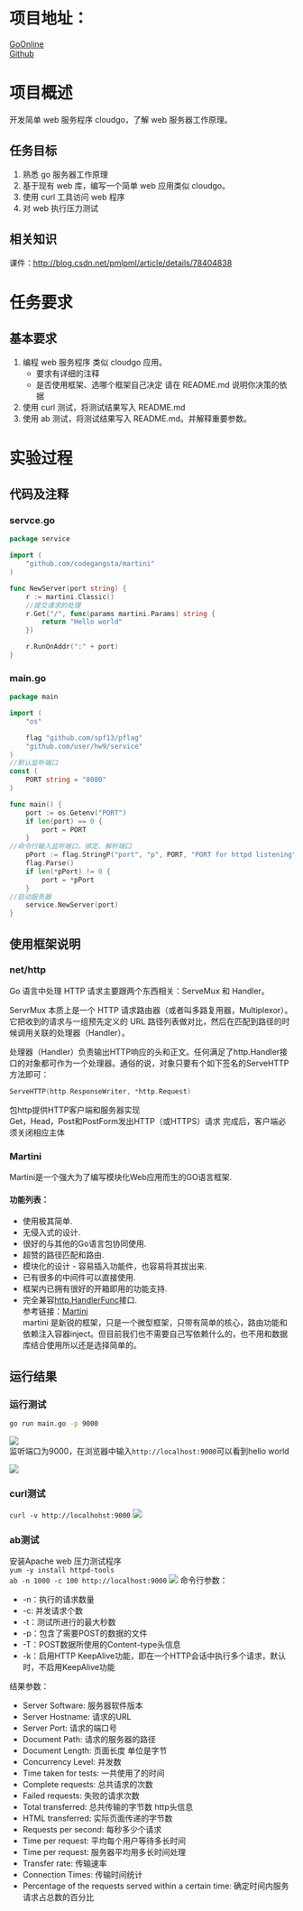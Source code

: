 

# 项目地址：
[GoOnline]()  
[Github](https://github.com/Zhangqzh/Go-Learning/tree/master/hw9)  
# 项目概述 
开发简单 web 服务程序 cloudgo，了解 web 服务器工作原理。
## 任务目标
1. 熟悉 go 服务器工作原理  
2. 基于现有 web 库，编写一个简单 web 应用类似 cloudgo。  
3. 使用 curl 工具访问 web 程序  
4. 对 web 执行压力测试  
## 相关知识
课件：http://blog.csdn.net/pmlpml/article/details/78404838
# 任务要求
## 基本要求
1. 编程 web 服务程序 类似 cloudgo 应用。
    - 要求有详细的注释
    - 是否使用框架、选哪个框架自己决定 请在 README.md 说明你决策的依据
2. 使用 curl 测试，将测试结果写入 README.md
3. 使用 ab 测试，将测试结果写入 README.md。并解释重要参数。

# 实验过程
## 代码及注释
### servce.go
```go
package service

import (
	"github.com/codegangsta/martini"
)

func NewServer(port string) {
	r := martini.Classic()
	//提交请求的处理
	r.Get("/", func(params martini.Params) string {
		return "Hello world"
	})

	r.RunOnAddr(":" + port)
}
```
### main.go
```go
package main

import (
	"os"

	flag "github.com/spf13/pflag"
	"github.com/user/hw9/service"
)
//默认监听端口
const (
	PORT string = "8080"
)

func main() {
	port := os.Getenv("PORT")
	if len(port) == 0 {
		port = PORT
	}
//命令行输入监听端口，绑定、解析端口
	pPort := flag.StringP("port", "p", PORT, "PORT for httpd listening")
	flag.Parse()
	if len(*pPort) != 0 {
		port = *pPort
    }
//启动服务器
	service.NewServer(port)
}
```
## 使用框架说明
### net/http
Go 语言中处理 HTTP 请求主要跟两个东西相关：ServeMux 和 Handler。

ServrMux 本质上是一个 HTTP 请求路由器（或者叫多路复用器，Multiplexor）。它把收到的请求与一组预先定义的 URL 路径列表做对比，然后在匹配到路径的时候调用关联的处理器（Handler）。

处理器（Handler）负责输出HTTP响应的头和正文。任何满足了http.Handler接口的对象都可作为一个处理器。通俗的说，对象只要有个如下签名的ServeHTTP方法即可：
```go
ServeHTTP(http.ResponseWriter, *http.Request)
```
包http提供HTTP客户端和服务器实现  
Get，Head，Post和PostForm发出HTTP（或HTTPS）请求  完成后，客户端必须关闭相应主体

### Martini
Martini是一个强大为了编写模块化Web应用而生的GO语言框架.  
#### 功能列表：
- 使用极其简单.
- 无侵入式的设计.
- 很好的与其他的Go语言包协同使用.
- 超赞的路径匹配和路由.
- 模块化的设计 - 容易插入功能件，也容易将其拔出来.
- 已有很多的中间件可以直接使用.
- 框架内已拥有很好的开箱即用的功能支持.
- 完全兼容[http.HandlerFunc](https://godoc.org/net/http#HandlerFunc)接口.  
参考链接：[Martini](https://github.com/go-martini/martini/blob/master/translations/README_zh_cn.md)  
martini 是新锐的框架，只是一个微型框架，只带有简单的核心，路由功能和依赖注入容器inject。但目前我们也不需要自己写依赖什么的，也不用和数据库结合使用所以还是选择简单的。
## 运行结果
### 运行测试
```bash
go run main.go -p 9000
```
![](https://www.z4a.net/images/2019/11/11/TIM20191111152326.png)  
监听端口为9000，在浏览器中输入`http://localhost:9000`可以看到hello world  

![](https://www.z4a.net/images/2019/11/11/TIM20191111151912.png)  
### curl测试
`curl -v http://localhohst:9000`
![](https://www.z4a.net/images/2019/11/11/TIM20191111152017.png)
### ab测试
安装Apache web 压力测试程序  
`yum -y install httpd-tools`  
`ab -n 1000 -c 100 http://localhost:9000`
![](https://www.z4a.net/images/2019/11/11/TIM20191111152046.png)
命令行参数：
- -n：执行的请求数量
- -c: 并发请求个数
- -t：测试所进行的最大秒数
- -p：包含了需要POST的数据的文件
- -T：POST数据所使用的Content-type头信息
- -k：启用HTTP KeepAlive功能，即在一个HTTP会话中执行多个请求，默认时，不启用KeepAlive功能  

结果参数：
- Server Software: 服务器软件版本  
- Server Hostname: 请求的URL  
- Server Port: 请求的端口号  
- Document Path: 请求的服务器的路径  
- Document Length: 页面长度 单位是字节  
- Concurrency Level: 并发数  
- Time taken for tests: 一共使用了的时间  
- Complete requests: 总共请求的次数  
- Failed requests: 失败的请求次数  
- Total transferred: 总共传输的字节数 http头信息  
- HTML transferred: 实际页面传递的字节数  
- Requests per second: 每秒多少个请求  
- Time per request: 平均每个用户等待多长时间  
- Time per request: 服务器平均用多长时间处理  
- Transfer rate: 传输速率  
- Connection Times: 传输时间统计  
- Percentage of the requests served within a certain time: 确定时间内服务请求占总数的百分比  

